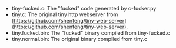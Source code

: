 - tiny-fucked.c: The "fucked" code generated by c-fucker.py
- tiny.c: The original tiny http webserver from [https://github.com/shenfeng/tiny-web-server](https://github.com/shenfeng/tiny-web-server).
- tiny.fucked.bin: The "fucked" binary compiled from tiny-fucked.c
- tiny.normal.bin: The original binary compiled from tiny.c
